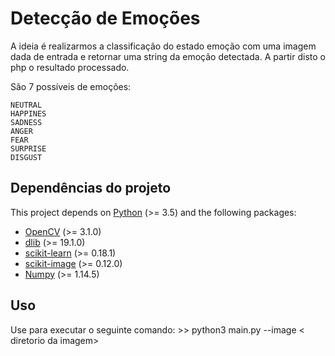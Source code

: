 # Detecção de Emoções

A ideia é realizarmos a classificação do estado emoção com uma imagem dada de entrada e retornar uma string da emoção detectada. A partir disto o php o resultado processado.

São 7 possíveis de emoções:

    NEUTRAL
    HAPPINES
    SADNESS
    ANGER
    FEAR
    SURPRISE
    DISGUST

## Dependências do projeto

This project depends on [Python](https://www.python.org/) (>= 3.5) and the following packages:

- [OpenCV](http://opencv.org/) (>= 3.1.0)
- [dlib](http://dlib.net/) (>= 19.1.0)
- [scikit-learn](http://scikit-learn.org/) (>= 0.18.1)
- [scikit-image](http://scikit-image.org/) (>= 0.12.0)
- [Numpy](http://www.numpy.org/) (>= 1.14.5)





## Uso

Use para executar o seguinte comando:
    >> python3 main.py --image < diretorio da imagem>


